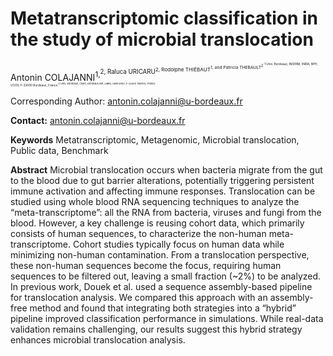 # Metatranscriptomic classification in the study of microbial translocation

Antonin COLAJANNI<sup>1,<sup>2, Raluca URICARU<sup>2, Rodolphe THIÉBAUT<sup>1, and Patricia THEBAULT<sup>2 
<sup>1 Univ. Bordeaux, INSERM, INRIA, BPH, U1219, F-33000 Bordeaux, France 
<sup>2 Univ. Bordeaux, CNRS, Bordeaux INP, LaBRI, UMR 5800, F-33400 Talence, France

Corresponding Author: antonin.colajanni@u-bordeaux.fr 

**Contact:**
antonin.colajanni@u-bordeaux.fr

**Keywords**
Metatranscriptomic, Metagenomic, Microbial translocation, Public data, Benchmark

**Abstract** 
Microbial translocation occurs when bacteria migrate from the gut to the blood due to gut barrier alterations, potentially triggering persistent immune activation and affecting immune responses. Translocation can be studied using whole blood RNA sequencing techniques to analyze the “meta-transcriptome”: all the RNA from bacteria, viruses and fungi from the blood. However, a key challenge is reusing cohort data, which primarily consists of human sequences, to characterize the non-human meta-transcriptome. Cohort studies typically focus on human data while minimizing non-human contamination. From a translocation perspective, these non-human sequences become the focus, requiring human sequences to be filtered out, leaving a small fraction (~2%) to be analyzed. In previous work, Douek et al. used a sequence assembly-based pipeline for translocation analysis. We compared this approach with an assembly-free method and found that integrating both strategies into a “hybrid” pipeline improved classification performance in simulations. While real-data validation remains challenging, our results suggest this hybrid strategy enhances microbial translocation analysis.
